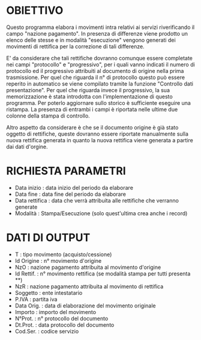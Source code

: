 # OBIETTIVO

 Questo programma elabora i movimenti intra relativi ai servizi riverificando il campo "nazione pagamento". In presenza di differenze viene prodotto un elenco delle stesse e in modalità "esecuzione" vengono generati dei movimenti di rettifica per la correzione di tali differenze.

E' da considerare che tali rettifiche dovranno comunque essere completate nei campi "protocollo" e "progressivo", per i quali vanno indicati il numero di protocollo ed il progressivo attribuiti al documento di origine nella prima trasmissione.
Per quel che riguarda il n° di protocollo questo può essere reperito in automatico se viene compilato tramite la funzione "Controllo dati presentazione".
Per quel che riguarda invece il progressivo, la sua memorizzazione è stata introdotta con l'implementazione di questo programma. Per poterlo aggiornare sullo storico è sufficiente eseguire una ristampa.
La presenza di entrambi i campi è riportata nelle ultime due colonne della stampa di controllo.

Altro aspetto da considerare è che se il documento origine è già stato oggetto di rettifiche, queste dovranno essere riportate manualmente sulla nuova rettifica generata in quanto la nuova rettifica viene generata a partire dai dati d'orgine.

# RICHIESTA PARAMETRI

* Data inizio :  data inizio del periodo da elaborare
* Data fine :  data fine del periodo da elaborare
* Data rettifica :  data che verrà attribuita alle rettifiche che verranno generate
* Modalità :  Stampa/Esecuzione (solo quest'ultima crea anche i record)

# DATI DI OUTPUT

* T  :  tipo movimento (acquisto/cessione)
* Id Origine :  n° movimento d'origine
* NzO :  nazione pagamento attribuita al movimento d'origine
* Id Rettif. :  n° movimento rettifica (se modalità stampa per tutti presenta **)
* NzR :  nazione pagamento attribuita al movimento di rettifica
* Soggetto :  ente intestatario
* P.IVA :  partita iva
* Data Orig. :  data di elaborazione del movimento originale
* Importo :  importo del movimento
* N°Prot. :  n° protocollo del documento
* Dt.Prot. :  data protocollo del documento
* Cod.Ser. :  codice servizio


